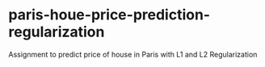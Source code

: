 # paris-houe-price-prediction-regularization
Assignment to predict price of house in Paris with L1 and L2 Regularization
